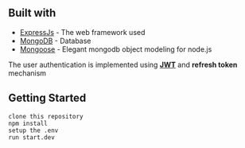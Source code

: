 ## Built with

* [ExpressJs](https://expressjs.com/) - The web framework used
* [MongoDB](https://www.mongodb.com/1) - Database
* [Mongoose](https://mongoosejs.com/) - Elegant mongodb object modeling for node.js

The user authentication is implemented using **[JWT](https://jwt.io/)** and **refresh token** mechanism

## Getting Started
```
clone this repository
npm install
setup the .env
run start.dev
```
